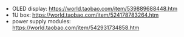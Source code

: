 * OLED display: https://world.taobao.com/item/539889688448.htm
* 1U box: https://world.taobao.com/item/524178783264.htm
* power supply modules: https://world.taobao.com/item/542931734858.htm
